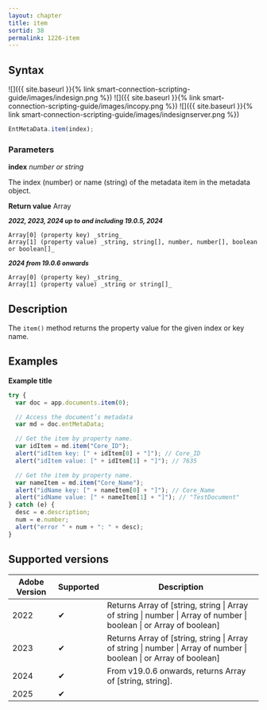 ```yaml
---
layout: chapter
title: item
sortid: 38
permalink: 1226-item
---
```


## Syntax

![]({{ site.baseurl }}{% link smart-connection-scripting-guide/images/indesign.png %}) ![]({{ site.baseurl }}{% link smart-connection-scripting-guide/images/incopy.png %}) ![]({{ site.baseurl }}{% link smart-connection-scripting-guide/images/indesignserver.png %})

```javascript
EntMetaData.item(index);
```

### Parameters

**index** _number or string_

The index (number) or name (string) of the metadata item in the metadata object.

**Return value** Array

**<span style="font-size:90%;">_2022, 2023, 2024 up to and including 19.0.5, 2024_</span>**

    Array[0] (property key) _string_
    Array[1] (property value) _string, string[], number, number[], boolean or boolean[]_

**<span style="font-size:90%;">_2024 from 19.0.6 onwards_</span>**

    Array[0] (property key) _string_
    Array[1] (property value) _string or string[]_

## Description

The `item()` method returns the property value for the given index or key name.

## Examples

**Example title**

```javascript
try {
  var doc = app.documents.item(0);

  // Access the document’s metadata
  var md = doc.entMetaData;

  // Get the item by property name.
  var idItem = md.item("Core_ID");
  alert("idItem key: [" + idItem[0] + "]"); // Core_ID
  alert("idItem value: [" + idItem[1] + "]"); // 7635

  // Get the item by property name.
  var nameItem = md.item("Core_Name");
  alert("idName key: [" + nameItem[0] + "]"); // Core_Name
  alert("idName value: [" + nameItem[1] + "]"); // "TestDocument"
} catch (e) {
  desc = e.description;
  num = e.number;
  alert("error " + num + ": " + desc);
}
```

## Supported versions

| Adobe Version | Supported | Description                                                                                                         |
| ------------- | --------- | ------------------------------------------------------------------------------------------------------------------- |
| 2022          | ✔         | Returns Array of [string, string \| Array of string \| number \| Array of number \| boolean \| or Array of boolean] |
| 2023          | ✔         | Returns Array of [string, string \| Array of string \| number \| Array of number \| boolean \| or Array of boolean] |
| 2024          | ✔         | From v19.0.6 onwards, returns Array of [string, string].                                                            |
| 2025          | ✔         |
